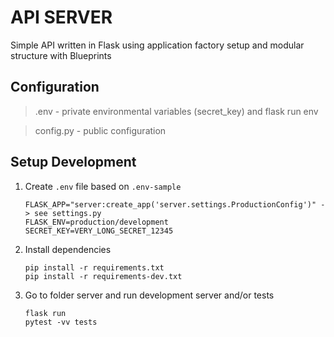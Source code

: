 # API SERVER

Simple API written in Flask using application factory setup and modular structure with Blueprints

## Configuration

> .env - private environmental variables (secret_key) and flask run env

> config.py - public configuration

## Setup Development

1. Create `.env` file based on `.env-sample`
    ```
    FLASK_APP="server:create_app('server.settings.ProductionConfig')" -> see settings.py
    FLASK_ENV=production/development
    SECRET_KEY=VERY_LONG_SECRET_12345
    ```

1. Install dependencies
    ```
    pip install -r requirements.txt
    pip install -r requirements-dev.txt
    ```
1. Go to folder server and run development server and/or tests
    ```
    flask run
    pytest -vv tests
    ```